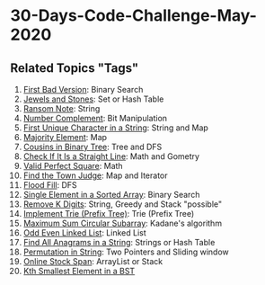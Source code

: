 # 30-Days-Code-Challenge-May-2020
## Related Topics "Tags"

1. [First Bad Version](https://leetcode.com/explore/challenge/card/may-leetcoding-challenge/534/week-1-may-1st-may-7th/3316/): Binary Search 
2. [Jewels and Stones](https://leetcode.com/explore/challenge/card/may-leetcoding-challenge/534/week-1-may-1st-may-7th/3317/): Set or Hash Table
3. [Ransom Note](https://leetcode.com/explore/challenge/card/may-leetcoding-challenge/534/week-1-may-1st-may-7th/3318/): String
4. [Number Complement](https://leetcode.com/explore/challenge/card/may-leetcoding-challenge/534/week-1-may-1st-may-7th/3319/): Bit Manipulation
5. [First Unique Character in a String](https://leetcode.com/explore/challenge/card/may-leetcoding-challenge/534/week-1-may-1st-may-7th/3320/): String and Map
6. [Majority Element](https://leetcode.com/explore/challenge/card/may-leetcoding-challenge/534/week-1-may-1st-may-7th/3321/): Map
7. [Cousins in Binary Tree](https://leetcode.com/explore/challenge/card/may-leetcoding-challenge/534/week-1-may-1st-may-7th/3322/): Tree and DFS
8. [Check If It Is a Straight Line](https://leetcode.com/explore/challenge/card/may-leetcoding-challenge/535/week-2-may-8th-may-14th/3323/): Math and Gometry
9. [Valid Perfect Square](https://leetcode.com/explore/challenge/card/may-leetcoding-challenge/535/week-2-may-8th-may-14th/3324/): Math
10. [Find the Town Judge](https://leetcode.com/explore/challenge/card/may-leetcoding-challenge/535/week-2-may-8th-may-14th/3325/): Map and Iterator
11. [Flood Fill](https://leetcode.com/explore/challenge/card/may-leetcoding-challenge/535/week-2-may-8th-may-14th/3326/): DFS
12. [Single Element in a Sorted Array](https://leetcode.com/explore/challenge/card/may-leetcoding-challenge/535/week-2-may-8th-may-14th/3327/): Binary Search
13. [Remove K Digits](https://leetcode.com/explore/challenge/card/may-leetcoding-challenge/535/week-2-may-8th-may-14th/3328/): String, Greedy and Stack "possible"
14. [Implement Trie (Prefix Tree)](https://leetcode.com/explore/challenge/card/may-leetcoding-challenge/535/week-2-may-8th-may-14th/3329/): Trie (Prefix Tree)
15. [Maximum Sum Circular Subarray](https://leetcode.com/explore/challenge/card/may-leetcoding-challenge/536/week-3-may-15th-may-21st/3330/): Kadane's algorithm
16. [Odd Even Linked List](https://leetcode.com/explore/challenge/card/may-leetcoding-challenge/536/week-3-may-15th-may-21st/3331/): Linked List
17. [Find All Anagrams in a String](https://leetcode.com/explore/challenge/card/may-leetcoding-challenge/536/week-3-may-15th-may-21st/3332/): Strings or Hash Table
18. [Permutation in String](https://leetcode.com/explore/challenge/card/may-leetcoding-challenge/536/week-3-may-15th-may-21st/3333/): Two Pointers and Sliding window
19. [Online Stock Span](https://leetcode.com/explore/challenge/card/may-leetcoding-challenge/536/week-3-may-15th-may-21st/3334/): ArrayList or Stack
20. [Kth Smallest Element in a BST](https://leetcode.com/explore/challenge/card/may-leetcoding-challenge/536/week-3-may-15th-may-21st/3335/)
